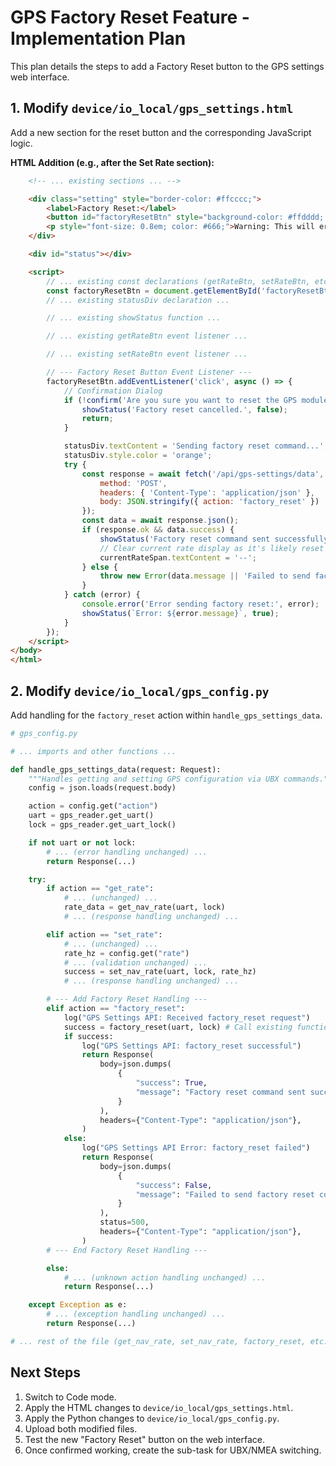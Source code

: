 # GPS Factory Reset Feature - Implementation Plan

This plan details the steps to add a Factory Reset button to the GPS settings web interface.

## 1. Modify `device/io_local/gps_settings.html`

Add a new section for the reset button and the corresponding JavaScript logic.

**HTML Addition (e.g., after the Set Rate section):**

```html
    <!-- ... existing sections ... -->

    <div class="setting" style="border-color: #ffcccc;">
        <label>Factory Reset:</label>
        <button id="factoryResetBtn" style="background-color: #ffdddd; color: #a00;">Reset GPS to Defaults</button>
        <p style="font-size: 0.8em; color: #666;">Warning: This will erase all custom configurations on the GPS module.</p>
    </div>

    <div id="status"></div>

    <script>
        // ... existing const declarations (getRateBtn, setRateBtn, etc.) ...
        const factoryResetBtn = document.getElementById('factoryResetBtn');
        // ... existing statusDiv declaration ...

        // ... existing showStatus function ...

        // ... existing getRateBtn event listener ...

        // ... existing setRateBtn event listener ...

        // --- Factory Reset Button Event Listener ---
        factoryResetBtn.addEventListener('click', async () => {
            // Confirmation Dialog
            if (!confirm('Are you sure you want to reset the GPS module to factory defaults? All custom settings will be lost.')) {
                showStatus('Factory reset cancelled.', false);
                return;
            }

            statusDiv.textContent = 'Sending factory reset command...';
            statusDiv.style.color = 'orange';
            try {
                const response = await fetch('/api/gps-settings/data', {
                    method: 'POST',
                    headers: { 'Content-Type': 'application/json' },
                    body: JSON.stringify({ action: 'factory_reset' })
                });
                const data = await response.json();
                if (response.ok && data.success) {
                    showStatus('Factory reset command sent successfully. Module may restart.', false);
                    // Clear current rate display as it's likely reset
                    currentRateSpan.textContent = '--';
                } else {
                    throw new Error(data.message || 'Failed to send factory reset command.');
                }
            } catch (error) {
                console.error('Error sending factory reset:', error);
                showStatus(`Error: ${error.message}`, true);
            }
        });
    </script>
</body>
</html>
```

## 2. Modify `device/io_local/gps_config.py`

Add handling for the `factory_reset` action within `handle_gps_settings_data`.

```python
# gps_config.py

# ... imports and other functions ...

def handle_gps_settings_data(request: Request):
    """Handles getting and setting GPS configuration via UBX commands."""
    config = json.loads(request.body)

    action = config.get("action")
    uart = gps_reader.get_uart()
    lock = gps_reader.get_uart_lock()

    if not uart or not lock:
        # ... (error handling unchanged) ...
        return Response(...)

    try:
        if action == "get_rate":
            # ... (unchanged) ...
            rate_data = get_nav_rate(uart, lock)
            # ... (response handling unchanged) ...

        elif action == "set_rate":
            # ... (unchanged) ...
            rate_hz = config.get("rate")
            # ... (validation unchanged) ...
            success = set_nav_rate(uart, lock, rate_hz)
            # ... (response handling unchanged) ...

        # --- Add Factory Reset Handling ---
        elif action == "factory_reset":
            log("GPS Settings API: Received factory_reset request")
            success = factory_reset(uart, lock) # Call existing function
            if success:
                log("GPS Settings API: factory_reset successful")
                return Response(
                    body=json.dumps(
                        {
                            "success": True,
                            "message": "Factory reset command sent successfully.",
                        }
                    ),
                    headers={"Content-Type": "application/json"},
                )
            else:
                log("GPS Settings API Error: factory_reset failed")
                return Response(
                    body=json.dumps(
                        {
                            "success": False,
                            "message": "Failed to send factory reset command to GPS.",
                        }
                    ),
                    status=500,
                    headers={"Content-Type": "application/json"},
                )
        # --- End Factory Reset Handling ---

        else:
            # ... (unknown action handling unchanged) ...
            return Response(...)

    except Exception as e:
        # ... (exception handling unchanged) ...
        return Response(...)

# ... rest of the file (get_nav_rate, set_nav_rate, factory_reset, etc.) ...
```

## Next Steps

1.  Switch to Code mode.
2.  Apply the HTML changes to `device/io_local/gps_settings.html`.
3.  Apply the Python changes to `device/io_local/gps_config.py`.
4.  Upload both modified files.
5.  Test the new "Factory Reset" button on the web interface.
6.  Once confirmed working, create the sub-task for UBX/NMEA switching.
